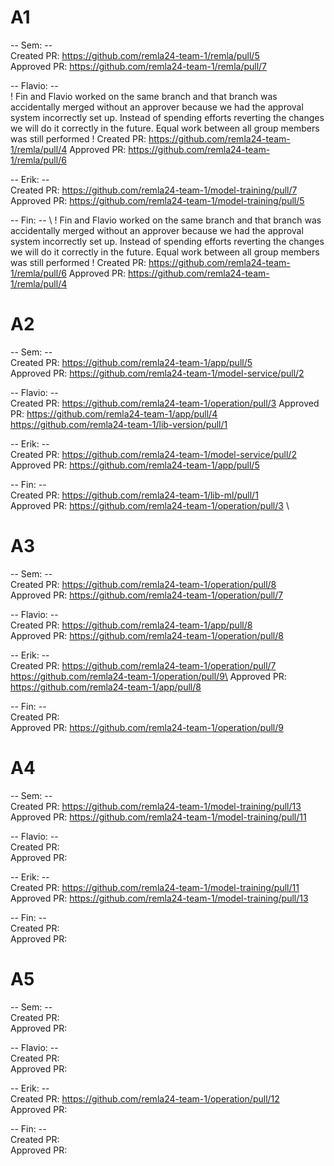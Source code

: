 # A1

-- Sem: --\
Created PR: https://github.com/remla24-team-1/remla/pull/5 \
Approved PR: https://github.com/remla24-team-1/remla/pull/7

-- Flavio: -- \
! Fin and Flavio worked on the same branch and that branch was accidentally merged without an approver because we had the approval system incorrectly set up. Instead of spending efforts reverting the changes we will do it correctly in the future. Equal work between all group members was still performed !
Created PR: https://github.com/remla24-team-1/remla/pull/4
Approved PR: https://github.com/remla24-team-1/remla/pull/6

-- Erik: -- \
Created PR: https://github.com/remla24-team-1/model-training/pull/7 \
Approved PR: https://github.com/remla24-team-1/model-training/pull/5

-- Fin: -- \ 
! Fin and Flavio worked on the same branch and that branch was accidentally merged without an approver because we had the approval system incorrectly set up. Instead of spending efforts reverting the changes we will do it correctly in the future. Equal work between all group members was still performed !
Created PR: https://github.com/remla24-team-1/remla/pull/6
Approved PR: https://github.com/remla24-team-1/remla/pull/4


# A2

-- Sem: --\
Created PR: https://github.com/remla24-team-1/app/pull/5 \
Approved PR: https://github.com/remla24-team-1/model-service/pull/2 

-- Flavio: --\
Created PR: https://github.com/remla24-team-1/operation/pull/3
Approved PR: https://github.com/remla24-team-1/app/pull/4
             https://github.com/remla24-team-1/lib-version/pull/1

-- Erik: --\
Created PR: https://github.com/remla24-team-1/model-service/pull/2 \
Approved PR: https://github.com/remla24-team-1/app/pull/5

-- Fin: --\
Created PR: https://github.com/remla24-team-1/lib-ml/pull/1 \
Approved PR: https://github.com/remla24-team-1/operation/pull/3 \


# A3

-- Sem: --\
Created PR: https://github.com/remla24-team-1/operation/pull/8 \
Approved PR: https://github.com/remla24-team-1/operation/pull/7

-- Flavio: --\
Created PR: https://github.com/remla24-team-1/app/pull/8 \
Approved PR: https://github.com/remla24-team-1/operation/pull/8

-- Erik: --\
Created PR:  https://github.com/remla24-team-1/operation/pull/7 https://github.com/remla24-team-1/operation/pull/9\
Approved PR: https://github.com/remla24-team-1/app/pull/8

-- Fin: --\
Created PR:  \
Approved PR:  https://github.com/remla24-team-1/operation/pull/9

# A4

-- Sem: --\
Created PR: https://github.com/remla24-team-1/model-training/pull/13 \
Approved PR: https://github.com/remla24-team-1/model-training/pull/11

-- Flavio: --\
Created PR: \
Approved PR:

-- Erik: --\
Created PR:  https://github.com/remla24-team-1/model-training/pull/11 \
Approved PR: https://github.com/remla24-team-1/model-training/pull/13

-- Fin: --\
Created PR:  \
Approved PR: 

# A5

-- Sem: --\
Created PR:  \
Approved PR: 

-- Flavio: --\
Created PR: \
Approved PR:

-- Erik: --\
Created PR:  https://github.com/remla24-team-1/operation/pull/12 \
Approved PR: 

-- Fin: --\
Created PR:  \
Approved PR: 
